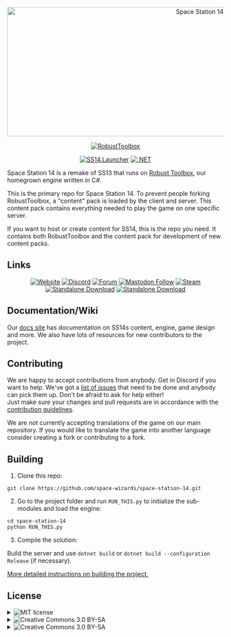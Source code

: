 <div class="header" align="center"> <img alt="Space Station 14" width="880" height="300" src="https://raw.githubusercontent.com/space-wizards/asset-dump/de329a7898bb716b9d5ba9a0cd07f38e61f1ed05/github-logo.svg" </p>

[![RobustToolbox](https://img.shields.io/badge/Robust_Toolbox-grey?style=for-the-badge&logo=framework&logoColor=white)](https://github.com/space-wizards/RobustToolbox)
<!--- It's worth changing to something, but I do not know what, I did not find a suitable icon in the library, but I can not cram my own. --> 
[![SS14.Launcher](https://img.shields.io/badge/SS14_Launcher-grey?style=for-the-badge&logo=fluentd&logoColor=white)](https://github.com/space-wizards/SS14.Launcher)
[![.NET](https://img.shields.io/badge/.NET-8-purple?style=for-the-badge&logo=dotnet&logoColor=white)](https://dotnet.microsoft.com/en-us/download/dotnet/8.0)

</div>

Space Station 14 is a remake of SS13 that runs on [Robust Toolbox](https://github.com/space-wizards/RobustToolbox), our homegrown engine written in C#.

This is the primary repo for Space Station 14. To prevent people forking RobustToolbox, a "content" pack is loaded by the client and server. This content pack contains everything needed to play the game on one specific server.

If you want to host or create content for SS14, this is the repo you need. It contains both RobustToolbox and the content pack for development of new content packs.

## Links
<div class="header" align="center">

[![Website](https://img.shields.io/badge/Website-grey?style=for-the-badge&logo=homepage&logoColor=white)](https://spacestation14.com/)
[![Discord](https://img.shields.io/discord/310555209753690112?style=for-the-badge&logo=Discord&logoColor=white&label=Discord)](https://discord.ss14.io/)
[![Forum](https://img.shields.io/badge/Forum-grey?style=for-the-badge&logo=formspree&logoColor=white)](https://forum.spacestation14.com/)
[![Mastodon Follow](https://img.shields.io/mastodon/follow/109494536058468816?domain=https%3A%2F%2Fmastodon.gamedev.place&style=for-the-badge&logo=Mastodon&logoColor=white)](https://mastodon.gamedev.place/@spacestation14)
[![Steam](https://img.shields.io/badge/Steam-Playtest-g?style=for-the-badge&logo=steam&logoColor=white)](https://store.steampowered.com/app/1255460/Space_Station_14/)
[![Standalone Download](https://img.shields.io/badge/Standalone_Download-grey?style=for-the-badge&logo=googlecloudstorage&logoColor=white)](https://spacestation14.com/about/nightlies/)
[![Standalone Download](https://img.shields.io/badge/Space_Wizards_Development_Wiki-grey?style=for-the-badge&logo=gitbook&logoColor=white)](https://docs.spacestation14.com/)

</div>

## Documentation/Wiki

Our [docs site](https://docs.spacestation14.com/) has documentation on SS14s content, engine, game design and more. We also have lots of resources for new contributors to the project.

## Contributing

We are happy to accept contributions from anybody. Get in Discord if you want to help. We've got a [list of issues](https://github.com/space-wizards/space-station-14-content/issues) that need to be done and anybody can pick them up. Don't be afraid to ask for help either!  
Just make sure your changes and pull requests are in accordance with the [contribution guidelines](https://docs.spacestation14.com/en/general-development/codebase-info/pull-request-guidelines.html).

We are not currently accepting translations of the game on our main repository. If you would like to translate the game into another language consider creating a fork or contributing to a fork.

## Building

1. Clone this repo:
```shell
git clone https://github.com/space-wizards/space-station-14.git
```
2. Go to the project folder and run `RUN_THIS.py` to initialize the sub-modules and load the engine:
```shell
cd space-station-14
python RUN_THIS.py
```
3. Compile the solution: 

Build the server and use `dotnet build` or `dotnet build --configuration Release` (if necessary).

[More detailed instructions on building the project.](https://docs.spacestation14.com/en/general-development/setup.html)

## License

<details>
<summary><a><img src="https://img.shields.io/badge/licence-MIT-green?style=for-the-badge" alt="MIT license"></a></summary>

>All code for the content repository is licensed under [MIT](https://github.com/space-wizards/space-station-14/blob/master/LICENSE.TXT).
</details>

<details>
<summary><a><img src="https://img.shields.io/badge/licence-CC_3.0_BY--SA-lightblue?style=for-the-badge" alt="Creative Commons 3.0 BY-SA"></a></summary>

>Most assets are licensed under [CC-BY-SA 3.0](https://creativecommons.org/licenses/by-sa/3.0/) unless stated otherwise. Assets have their license and the copyright in the metadata file. [Example](https://github.com/space-wizards/space-station-14/blob/master/Resources/Textures/Objects/Tools/crowbar.rsi/meta.json).
</details>

<details>
<summary><a><img src="https://img.shields.io/badge/licence-CC_3.0_BY--NC--SA-lightblue?style=for-the-badge" alt="Creative Commons 3.0 BY-SA"></a></summary>

>Note that some assets are licensed under the non-commercial [CC-BY-NC-SA 3.0](https://creativecommons.org/licenses/by-nc-sa/3.0/) or similar non-commercial licenses and will need to be removed if you wish to use this project commercially.
</details>
 